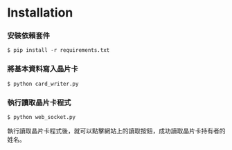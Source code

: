 # Installation
### 安裝依賴套件
``` 
$ pip install -r requirements.txt 
```
### 將基本資料寫入晶片卡
```
$ python card_writer.py
```
### 執行讀取晶片卡程式
```
$ python web_socket.py
```
執行讀取晶片卡程式後，就可以點擊網站上的讀取按鈕，成功讀取晶片卡持有者的姓名。